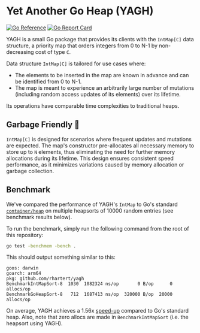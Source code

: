 # Yet Another Go Heap (YAGH)

[![Go Reference](https://pkg.go.dev/badge/github.com/rhartert/yagh.svg)](https://pkg.go.dev/github.com/rhartert/yagh)
[![Go Report Card](https://goreportcard.com/badge/github.com/rhartert/yagh)](https://goreportcard.com/report/github.com/rhartert/yagh)

YAGH is a small Go package that provides its clients with the `IntMap[C]` data 
structure, a priority map that orders integers from 0 to N-1 by non-decreasing 
cost of type `C`. 

Data structure `IntMap[C]` is tailored for use cases where:

- The elements to be inserted in the map are known in advance and can be
  identified from 0 to N-1. 
- The map is meant to experience an arbitrarily large number of mutations 
  (including random access updates of its elements) over its lifetime.

Its operations have comparable time complexities to traditional heaps.

## Garbage Friendly 🌱

`IntMap[C]` is designed for scenarios where frequent updates and mutations are
expected. The map's constructor pre-allocates all necessary memory to store up
to `N` elements, thus eliminating the need for further memory allocations during 
its lifetime. This design ensures consistent speed performance, as it minimizes
variations caused by memory allocation or garbage collection.

## Benchmark

We've compared the performance of YAGH's `IntMap` to Go's standard 
[`container/heap`](https://pkg.go.dev/container/heap) on multiple heapsorts of 
10000 random entries (see benchmark results below). 

To run the benchmark, simply run the following command from the root of this
repository:

```bash
go test -benchmem -bench . 
```

This should output something similar to this:

```
goos: darwin
goarch: arm64
pkg: github.com/rhartert/yagh
BenchmarkIntMapSort-8  1030  1082324 ns/op       0 B/op      0 allocs/op
BenchmarkGoHeapSort-8   712  1687413 ns/op  320000 B/op  20000 allocs/op
```

On average, YAGH achieves a 1.56x [speed-up] compared to Go's standard heap. 
Also, note that zero allocs are made in `BenchmarkIntMapSort` (i.e. the heapsort 
using YAGH). 

[speed-up]: https://en.wikipedia.org/wiki/Speedup